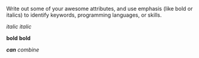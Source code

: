 Write out some of your awesome attributes, and use emphasis (like bold or italics) to identify keywords, programming languages, or skills. 

*italic*
_italic_

**bold**
__bold__

_**can** combine_
